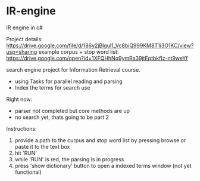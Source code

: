 # IR-engine
IR engine in c#

Project details:
https://drive.google.com/file/d/186y2jBlgul1_Vc8biQ999KM8T1i3O1KC/view?usp=sharing
example corpus + stop word list:
https://drive.google.com/open?id=1XFQHhNq9ymRa39jtEptbkfIz-nt9weYf

search engine project for Information Retrieval course.
- using Tasks for parallel reading and parsing
- Index the terms for search use

Right now:
- parser not completed but core methods are up
- no search yet, thats going to be part 2

Instructions:
1) provide a path to the curpus and stop word list by pressing browse or paste it to the text box
2) hit 'RUN'
3) while 'RUN' is red, the parsing is in progress
4) press 'show dictionary' button to open a indexed terms window (not yet functional)
